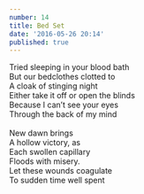 ```yaml
---
number: 14
title: Bed Set
date: '2016-05-26 20:14'
published: true
---
```

Tried sleeping in your blood bath<br>
But our bedclothes clotted to<br>
A cloak of stinging night<br>
Either take it off or open the blinds<br> 
Because I can’t see your eyes<br> 
Through the back of my mind<br>
<br>
New dawn brings<br> 
A hollow victory, as<br>
Each swollen capillary<br>
Floods with misery.<br>
Let these wounds coagulate<br>
To sudden time well spent<br>